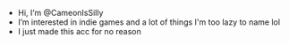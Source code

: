 -  Hi, I’m @CameonIsSilly
-  I’m interested in indie games and a lot of things I'm too lazy to name lol
-  I just made this acc for no reason

<!---
CameonIsSilly/CameonIsSilly is a ✨ special ✨ repository because its `README.md` (this file) appears on your GitHub profile.
You can click the Preview link to take a look at your changes.
--->
